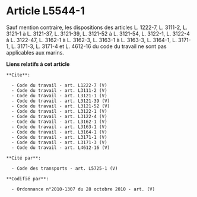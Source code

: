 # Article L5544-1

Sauf mention contraire, les dispositions des articles L. 1222-7, 
L. 3111-2, 
L. 3121-1 à L. 3121-37, L. 3121-39, L. 3121-52 à L. 3121-54, L. 3122-1, L. 3122-4 à L. 3122-47, L. 3162-1 à L. 3162-3, L.
3163-1 à L. 3163-3, L. 3164-1, L. 3171-1, L. 3171-3, L. 3171-4 et L. 4612-16 du code du travail ne sont pas applicables aux
marins.

**Liens relatifs à cet article**

	**Cite**:

	  - Code du travail - art. L1222-7 (V)
	  - Code du travail - art. L3111-2 (V)
	  - Code du travail - art. L3121-1 (V)
	  - Code du travail - art. L3121-39 (V)
	  - Code du travail - art. L3121-52 (V)
	  - Code du travail - art. L3122-1 (V)
	  - Code du travail - art. L3122-4 (V)
	  - Code du travail - art. L3162-1 (V)
	  - Code du travail - art. L3163-1 (V)
	  - Code du travail - art. L3164-1 (V)
	  - Code du travail - art. L3171-1 (V)
	  - Code du travail - art. L3171-3 (V)
	  - Code du travail - art. L4612-16 (V)

	**Cité par**:

	  - Code des transports - art. L5725-1 (V)

	**Codifié par**:

	  - Ordonnance n°2010-1307 du 28 octobre 2010 - art. (V)

